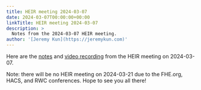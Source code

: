 ```yaml
---
title: HEIR meeting 2024-03-07
date: 2024-03-07T00:00:00+00:00
linkTitle: HEIR meeting 2024-03-07
description: >
  Notes from the 2024-03-07 HEIR meeting.
author: '[Jeremy Kun](https://jeremykun.com)'
---
```


Here are the
[notes](https://docs.google.com/document/d/1felxN5mFBV5LheP79is30jHRxlKLW0NQEo6FPDKxDKM/edit?usp=sharing)
and
[video recording](https://drive.google.com/file/d/1oVJG-fM72nNLiR1eXkzdeaqdDOEpTfK0/view?usp=sharing)
from the HEIR meeting on 2024-03-07.

Note: there will be no HEIR meeting on 2024-03-21 due to the FHE.org, HACS, and
RWC conferences. Hope to see you all there!

<!-- mdformat global-off -->
